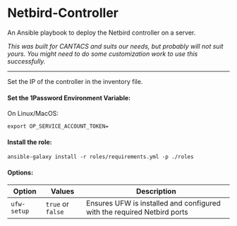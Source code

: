 # Netbird-Controller

An Ansible playbook to deploy the Netbird controller on a server.

*This was built for CANTACS and suits our needs, but probably will not suit yours.  You might need to do some customization work to use this successfully.*

---

Set the IP of the controller in the inventory file.

#### Set the 1Password Environment Variable:
On Linux/MacOS:
```
export OP_SERVICE_ACCOUNT_TOKEN=
```

#### Install the role:
```
ansible-galaxy install -r roles/requirements.yml -p ./roles
```

#### Options:
|Option|Values|Description|
|---|---|---|
|`ufw-setup`|`true` or `false`|Ensures UFW is installed and configured with the required Netbird ports|
